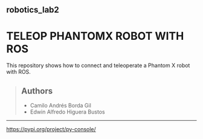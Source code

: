 ## robotics_lab2
# TELEOP PHANTOMX ROBOT WITH ROS


This repository shows how to connect and teleoperate a Phantom X robot with ROS.

> ## Authors
> 
> - Camilo Andrés Borda Gil
> - Edwin Alfredo Higuera Bustos

---


https://pypi.org/project/py-console/
